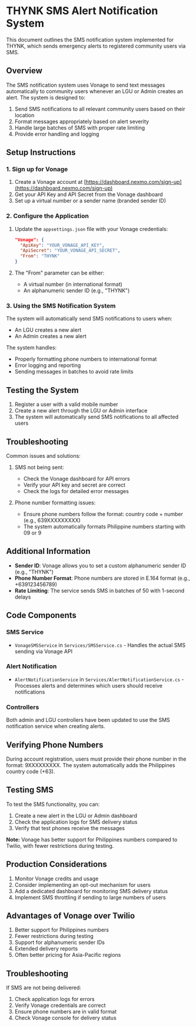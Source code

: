 # THYNK SMS Alert Notification System

This document outlines the SMS notification system implemented for THYNK, which sends emergency alerts to registered community users via SMS.

## Overview

The SMS notification system uses Vonage to send text messages automatically to community users whenever an LGU or Admin creates an alert. The system is designed to:

1. Send SMS notifications to all relevant community users based on their location
2. Format messages appropriately based on alert severity
3. Handle large batches of SMS with proper rate limiting
4. Provide error handling and logging

## Setup Instructions

### 1. Sign up for Vonage

1. Create a Vonage account at [https://dashboard.nexmo.com/sign-up](https://dashboard.nexmo.com/sign-up)
2. Get your API Key and API Secret from the Vonage dashboard
3. Set up a virtual number or a sender name (branded sender ID)

### 2. Configure the Application

1. Update the `appsettings.json` file with your Vonage credentials:
   ```json
   "Vonage": {
     "ApiKey": "YOUR_VONAGE_API_KEY",
     "ApiSecret": "YOUR_VONAGE_API_SECRET",
     "From": "THYNK"
   }
   ```

2. The "From" parameter can be either:
   - A virtual number (in international format)
   - An alphanumeric sender ID (e.g., "THYNK")

### 3. Using the SMS Notification System

The system will automatically send SMS notifications to users when:
- An LGU creates a new alert
- An Admin creates a new alert

The system handles:
- Properly formatting phone numbers to international format
- Error logging and reporting
- Sending messages in batches to avoid rate limits

## Testing the System

1. Register a user with a valid mobile number
2. Create a new alert through the LGU or Admin interface
3. The system will automatically send SMS notifications to all affected users

## Troubleshooting

Common issues and solutions:

1. SMS not being sent:
   - Check the Vonage dashboard for API errors
   - Verify your API key and secret are correct
   - Check the logs for detailed error messages

2. Phone number formatting issues:
   - Ensure phone numbers follow the format: country code + number (e.g., 639XXXXXXXXX)
   - The system automatically formats Philippine numbers starting with 09 or 9

## Additional Information

- **Sender ID**: Vonage allows you to set a custom alphanumeric sender ID (e.g., "THYNK")
- **Phone Number Format**: Phone numbers are stored in E.164 format (e.g., +639123456789)
- **Rate Limiting**: The service sends SMS in batches of 50 with 1-second delays

## Code Components

### SMS Service

- `VonageSMSService` in `Services/SMSService.cs` - Handles the actual SMS sending via Vonage API

### Alert Notification

- `AlertNotificationService` in `Services/AlertNotificationService.cs` - Processes alerts and determines which users should receive notifications

### Controllers

Both admin and LGU controllers have been updated to use the SMS notification service when creating alerts.

## Verifying Phone Numbers

During account registration, users must provide their phone number in the format: 9XXXXXXXXX. The system automatically adds the Philippines country code (+63).

## Testing SMS

To test the SMS functionality, you can:

1. Create a new alert in the LGU or Admin dashboard
2. Check the application logs for SMS delivery status
3. Verify that test phones receive the messages

**Note:** Vonage has better support for Philippines numbers compared to Twilio, with fewer restrictions during testing.

## Production Considerations

1. Monitor Vonage credits and usage
2. Consider implementing an opt-out mechanism for users
3. Add a dedicated dashboard for monitoring SMS delivery status
4. Implement SMS throttling if sending to large numbers of users

## Advantages of Vonage over Twilio

1. Better support for Philippines numbers
2. Fewer restrictions during testing
3. Support for alphanumeric sender IDs
4. Extended delivery reports
5. Often better pricing for Asia-Pacific regions

## Troubleshooting

If SMS are not being delivered:
1. Check application logs for errors
2. Verify Vonage credentials are correct
3. Ensure phone numbers are in valid format
4. Check Vonage console for delivery status 